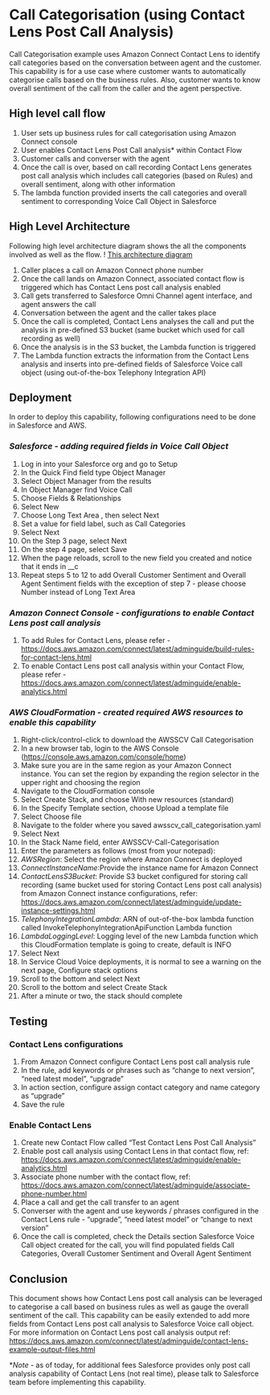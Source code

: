 # Call Categorisation (using Contact Lens Post Call Analysis)

Call Categorisation example uses Amazon Connect Contact Lens to identify call categories based on the conversation between agent and the customer. This capability is for a use case where customer wants to automatically categorise calls based on the business rules. Also, customer wants to know overall sentiment of the call from the caller and the agent perspective.

## High level call flow

1. User sets up business rules for call categorisation using Amazon Connect console
2. User enables Contact Lens Post Call analysis\* within Contact Flow
3. Customer calls and converser with the agent
4. Once the call is over, based on call recording Contact Lens generates post call analysis which includes call categories (based on Rules) and overall sentiment, along with other information
5. The lambda function provided inserts the call categories and overall sentiment to corresponding Voice Call Object in Salesforce

## High Level Architecture

Following high level architecture diagram shows the all the components involved as well as the flow.
! [This architecture diagram](/ArchitectureDiagram.png)


1. Caller places a call on Amazon Connect phone number
2. Once the call lands on Amazon Connect, associated contact flow is triggered which has Contact Lens post call analysis enabled
3. Call gets transferred to Salesforce Omni Channel agent interface, and agent answers the call
4. Conversation between the agent and the caller takes place
5. Once the call is completed, Contact Lens analyses the call and put the analysis in pre-defined S3 bucket (same bucket which used for call recording as well)
6. Once the analysis is in the S3 bucket, the Lambda function is triggered
7. The Lambda function extracts the information from the Contact Lens analysis and inserts into pre-defined fields of Salesforce Voice call object (using out-of-the-box Telephony Integration API)

## Deployment

In order to deploy this capability, following configurations need to be done in Salesforce and AWS.

### _Salesforce - adding required fields in Voice Call Object_

1. Log in into your Salesforce org and go to Setup
2. In the Quick Find field type Object Manager
3. Select Object Manager from the results
4. In Object Manager find Voice Call
5. Choose Fields & Relationships
6. Select New
7. Choose Long Text Area , then select Next
8. Set a value for field label, such as Call Categories
9. Select Next
10. On the Step 3 page, select Next
11. On the step 4 page, select Save
12. When the page reloads, scroll to the new field you created and notice that it ends in \_\_c
13. Repeat steps 5 to 12 to add Overall Customer Sentiment and Overall Agent Sentiment fields with the exception of step 7 - please choose Number instead of Long Text Area

### _Amazon Connect Console - configurations to enable Contact Lens post call analysis_

1. To add Rules for Contact Lens, please refer - https://docs.aws.amazon.com/connect/latest/adminguide/build-rules-for-contact-lens.html
2. To enable Contact Lens post call analysis within your Contact Flow, please refer - https://docs.aws.amazon.com/connect/latest/adminguide/enable-analytics.html

### _AWS CloudFormation - created required AWS resources to enable this capability_

1. Right-click/control-click to download the AWSSCV Call Categorisation
2. In a new browser tab, login to the AWS Console (https://console.aws.amazon.com/console/home)
3. Make sure you are in the same region as your Amazon Connect instance. You can set the region by expanding the region selector in the upper right and choosing the region
4. Navigate to the CloudFormation console
5. Select Create Stack, and choose With new resources (standard)
6. In the Specify Template section, choose Upload a template file
7. Select Choose file
8. Navigate to the folder where you saved awsscv_call_categorisation.yaml
9. Select Next
10. In the Stack Name field, enter AWSSCV-Call-Categorisation
11. Enter the parameters as follows (most from your notepad):
12. _AWSRegion_: Select the region where Amazon Connect is deployed
13. _ConnectInstanceName_:Provide the instance name for Amazon Connect
14. _ContactLensS3Bucket_: Provide S3 bucket configured for storing call recording (same bucket used for storing Contact Lens post call analysis) from Amazon Connect instance configurations, refer: https://docs.aws.amazon.com/connect/latest/adminguide/update-instance-settings.html
15. _TelephonyIntegrationLambda_: ARN of out-of-the-box lambda function called InvokeTelephonyIntegrationApiFunction Lambda function
16. _LambdaLoggingLevel_: Logging level of the new Lambda function which this CloudFormation template is going to create, default is INFO
17. Select Next
18. In Service Cloud Voice deployments, it is normal to see a warning on the next page, Configure stack options
19. Scroll to the bottom and select Next
20. Scroll to the bottom and select Create Stack
21. After a minute or two, the stack should complete

## Testing

### Contact Lens configurations

1. From Amazon Connect configure Contact Lens post call analysis rule
2. In the rule, add keywords or phrases such as “change to next version”, “need latest model”, “upgrade”
3. In action section, configure assign contact category and name category as “upgrade”
4. Save the rule

### Enable Contact Lens

1. Create new Contact Flow called “Test Contact Lens Post Call Analysis”
2. Enable post call analysis using Contact Lens in that contact flow, ref: https://docs.aws.amazon.com/connect/latest/adminguide/enable-analytics.html
3. Associate phone number with the contact flow, ref: https://docs.aws.amazon.com/connect/latest/adminguide/associate-phone-number.html
4. Place a call and get the call transfer to an agent
5. Converser with the agent and use keywords / phrases configured in the Contact Lens rule - “upgrade”, “need latest model” or “change to next version”
6. Once the call is completed, check the Details section Salesforce Voice Call object created for the call, you will find populated fields Call Categories, Overall Customer Sentiment and Overall Agent Sentiment

## Conclusion

This document shows how Contact Lens post call analysis can be leveraged to categorise a call based on business rules as well as gauge the overall sentiment of the call. This capability can be easily extended to add more fields from Contact Lens post call analysis to Salesforce Voice call object. For more information on Contact Lens post call analysis output ref: https://docs.aws.amazon.com/connect/latest/adminguide/contact-lens-example-output-files.html

\*_Note -_ as of today, for additional fees Salesforce provides only post call analysis capability of Contact Lens (not real time), please talk to Salesforce team before implementing this capability.
